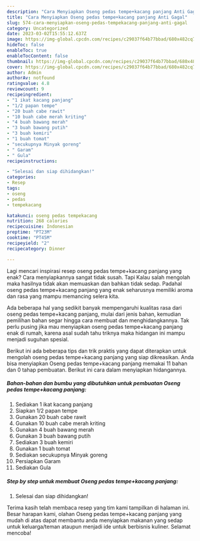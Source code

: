 ```yaml
---
description: "Cara Menyiapkan Oseng pedas tempe+kacang panjang Anti Gagal"
title: "Cara Menyiapkan Oseng pedas tempe+kacang panjang Anti Gagal"
slug: 574-cara-menyiapkan-oseng-pedas-tempekacang-panjang-anti-gagal
category: Uncategorized
date: 2023-03-02T15:55:12.637Z
image: https://img-global.cpcdn.com/recipes/c29037f64b77bbad/680x482cq70/oseng-pedas-tempekacang-panjang-foto-resep-utama.jpg
hideToc: false
enableToc: true
enableTocContent: false
thumbnail: https://img-global.cpcdn.com/recipes/c29037f64b77bbad/680x482cq70/oseng-pedas-tempekacang-panjang-foto-resep-utama.jpg
cover: https://img-global.cpcdn.com/recipes/c29037f64b77bbad/680x482cq70/oseng-pedas-tempekacang-panjang-foto-resep-utama.jpg
author: Admin
authorAv: notfound
ratingvalue: 4.8
reviewcount: 9
recipeingredient:
- "1 ikat kacang panjang"
- "1/2 papan tempe"
- "20 buah cabe rawit"
- "10 buah cabe merah kriting"
- "4 buah bawang merah"
- "3 buah bawang putih"
- "3 buah kemiri"
- "1 buah tomat"
- "secukupnya Minyak goreng"
- " Garam"
- " Gula"
recipeinstructions:

- "Selesai dan siap dihidangkan!"
categories:
- Resep
tags:
- oseng
- pedas
- tempekacang

katakunci: oseng pedas tempekacang 
nutrition: 268 calories
recipecuisine: Indonesian
preptime: "PT23M"
cooktime: "PT45M"
recipeyield: "2"
recipecategory: Dinner

---
```



Lagi mencari inspirasi resep oseng pedas tempe+kacang panjang yang enak? Cara menyiapkannya sangat tidak susah. Tapi Kalau salah mengolah maka hasilnya tidak akan memuaskan dan bahkan tidak sedap. Padahal oseng pedas tempe+kacang panjang yang enak seharusnya memiliki aroma dan rasa yang mampu memancing selera kita.




Ada beberapa hal yang sedikit banyak mempengaruhi kualitas rasa dari oseng pedas tempe+kacang panjang, mulai dari jenis bahan, kemudian pemilihan bahan segar hingga cara membuat dan menghidangkannya. Tak perlu pusing jika mau menyiapkan oseng pedas tempe+kacang panjang enak di rumah, karena asal sudah tahu triknya maka hidangan ini mampu menjadi suguhan spesial.


Berikut ini ada beberapa tips dan trik praktis yang dapat diterapkan untuk mengolah oseng pedas tempe+kacang panjang yang siap dikreasikan. Anda bisa menyiapkan Oseng pedas tempe+kacang panjang memakai 11 bahan dan 0 tahap pembuatan. Berikut ini cara dalam menyiapkan hidangannya.

<!--inarticleads1-->

##### Bahan-bahan dan bumbu yang dibutuhkan untuk pembuatan Oseng pedas tempe+kacang panjang:

1. Sediakan 1 ikat kacang panjang
1. Siapkan 1/2 papan tempe
1. Gunakan 20 buah cabe rawit
1. Gunakan 10 buah cabe merah kriting
1. Gunakan 4 buah bawang merah
1. Gunakan 3 buah bawang putih
1. Sediakan 3 buah kemiri
1. Gunakan 1 buah tomat
1. Sediakan secukupnya Minyak goreng
1. Persiapkan  Garam
1. Sediakan  Gula




<!--inarticleads2-->

##### Step by step untuk membuat Oseng pedas tempe+kacang panjang:


1. Selesai dan siap dihidangkan!



Terima kasih telah membaca resep yang tim kami tampilkan di halaman ini. Besar harapan kami, olahan Oseng pedas tempe+kacang panjang yang mudah di atas dapat membantu anda menyiapkan makanan yang sedap untuk keluarga/teman ataupun menjadi ide untuk berbisnis kuliner. Selamat mencoba!
